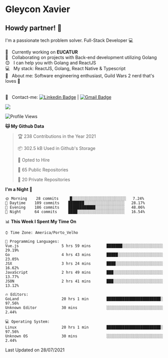 # Gleycon Xavier

## Howdy partner! 👋

I'm a passionate tech problem solver.
Full-Stack Developer :computer:

 :rocket:  &nbsp; Currently working on **EUCATUR**
 <br/> :purple_heart: &nbsp; Collaborating on projects with Back-end development utilizing Golang
 <br/> :blush: &nbsp; I can help you with Golang and ReactJS
 <br/> :computer: &nbsp; My stack: ReactJS, Golang, React Native & Typescript
 <br/> 💬  &nbsp; About me: Software engineering enthusiast, Guild Wars 2 nerd that's loves :apple:
 <br/>
 <br/>
 <br/> :email: &nbsp; Contact-me: [![Linkedin Badge](https://img.shields.io/badge/-GleyconXavier-blue?style=flat-square&logo=Linkedin&logoColor=white&link=https://www.linkedin.com/in/gleyconxavier/)](https://www.linkedin.com/in/gleyconxavier/) 
| 
[![Gmail Badge](https://img.shields.io/badge/-gleyconxcarlos@gmail.com-c14438?style=flat-square&logo=Gmail&logoColor=white&link=mailto:gleyconxcarlos@gmail.com)](mailto:gleyconxcarlos@gmail.com)

![](https://komarev.com/ghpvc/?username=gleyconxavier)

<!--START_SECTION:waka-->
![Profile Views](http://img.shields.io/badge/Profile%20Views-0-blue)

**🐱 My Github Data** 

> 🏆 238 Contributions in the Year 2021
 > 
> 📦 302.5 kB Used in Github's Storage 
 > 
> 💼 Opted to Hire
 > 
> 📜 65 Public Repositories 
 > 
> 🔑 20 Private Repositories  
 > 
**I'm a Night 🦉** 

```text
🌞 Morning    28 commits     █░░░░░░░░░░░░░░░░░░░░░░░░   7.24% 
🌆 Daytime    109 commits    ███████░░░░░░░░░░░░░░░░░░   28.17% 
🌃 Evening    186 commits    ████████████░░░░░░░░░░░░░   48.06% 
🌙 Night      64 commits     ████░░░░░░░░░░░░░░░░░░░░░   16.54%

```


📊 **This Week I Spent My Time On** 

```text
⌚︎ Time Zone: America/Porto_Velho

💬 Programming Languages: 
Vue.js                   5 hrs 59 mins       ███████░░░░░░░░░░░░░░░░░░   29.19% 
Go                       4 hrs 43 mins       █████░░░░░░░░░░░░░░░░░░░░   23.05% 
JSX                      3 hrs 24 mins       ████░░░░░░░░░░░░░░░░░░░░░   16.62% 
JavaScript               2 hrs 49 mins       ███░░░░░░░░░░░░░░░░░░░░░░   13.77% 
JSON                     2 hrs 41 mins       ███░░░░░░░░░░░░░░░░░░░░░░   13.12%

🔥 Editors: 
GoLand                   20 hrs 1 min        ████████████████████████░   97.56% 
Unknown Editor           30 mins             ░░░░░░░░░░░░░░░░░░░░░░░░░   2.44%

💻 Operating System: 
Linux                    20 hrs 1 min        ████████████████████████░   97.56% 
Unknown OS               30 mins             ░░░░░░░░░░░░░░░░░░░░░░░░░   2.44%

```


 Last Updated on 28/07/2021
<!--END_SECTION:waka-->
